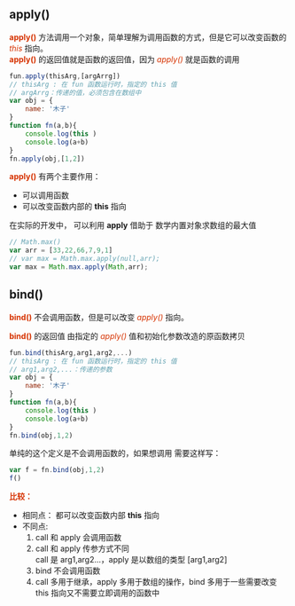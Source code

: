 ## apply()

**<font color="#d63200">apply()</font>** 方法调用一个对象，简单理解为调用函数的方式，但是它可以改变函数的 *<font color="#d63200">this</font>* 指向。  
**<font color="#d63200">apply()</font>** 的返回值就是函数的返回值，因为 *<font color="#d63200">apply()</font>* 就是函数的调用

```JavaScript
fun.apply(thisArg,[argArrg])
// thisArg : 在 fun 函数运行时，指定的 this 值
// argArrg：传递的值，必须包含在数组中
var obj = {
    name: '木子'
}
function fn(a,b){
    console.log(this )
    console.log(a+b)
}
fn.apply(obj,[1,2])
```

**<font color="#d63200">apply()</font>**  有两个主要作用：

+ 可以调用函数
+ 可以改变函数内部的 **this** 指向

在实际的开发中， 可以利用  **apply** 借助于 数学内置对象求数组的最大值

```JavaScript
// Math.max()
var arr = [33,22,66,7,9,1]
// var max = Math.max.apply(null,arr);
var max = Math.max.apply(Math,arr);
```

## bind()

**<font color="#d63200">bind()</font>** 不会调用函数，但是可以改变 *<font color="#d63200">apply()</font>* 指向。

**<font color="#d63200">bind()</font>** 的返回值 由指定的 *<font color="#d63200">apply()</font>* 值和初始化参数改造的原函数拷贝

```JavaScript
fun.bind(thisArg,arg1,arg2,...)
// thisArg : 在 fun 函数运行时，指定的 this 值
// arg1,arg2,...：传递的参数
var obj = {
    name: '木子'
}
function fn(a,b){
    console.log(this )
    console.log(a+b)
}
fn.bind(obj,1,2)
```

单纯的这个定义是不会调用函数的，如果想调用 需要这样写：

```JavaScript 
var f = fn.bind(obj,1,2)
f()
```

**<font color="#d63200">比较：</font>** 

+ 相同点： 都可以改变函数内部 **this** 指向  
+ 不同点:
    1. call 和 apply 会调用函数
    2. call 和 apply 传参方式不同   
        call 是 arg1,arg2...，apply 是以数组的类型 [arg1,arg2]
    3. bind 不会调用函数
    4. call 多用于继承，apply 多用于数组的操作，bind 多用于一些需要改变 this 指向又不需要立即调用的函数中

